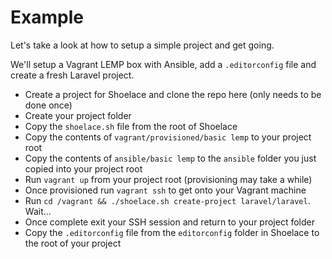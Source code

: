 # Example

Let's take a look at how to setup a simple project and get going.

We'll setup a Vagrant LEMP box with Ansible, add a ```.editorconfig``` file and create a fresh Laravel project.

- Create a project for Shoelace and clone the repo here (only needs to be done once)
- Create your project folder
- Copy the ```shoelace.sh``` file from the root of Shoelace
- Copy the contents of ```vagrant/provisioned/basic lemp``` to your project root
- Copy the contents of ```ansible/basic lemp``` to the ```ansible``` folder you just copied into your project root
- Run ```vagrant up``` from your project root (provisioning may take a while)
- Once provisioned run ```vagrant ssh``` to get onto your Vagrant machine
- Run ```cd /vagrant && ./shoelace.sh create-project laravel/laravel```. Wait...
- Once complete exit your SSH session and return to your project folder
- Copy the ```.editorconfig``` file from the ```editorconfig``` folder in Shoelace to the root of your project